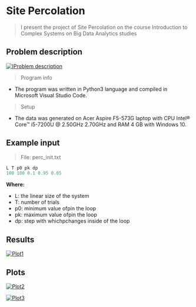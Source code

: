 # Site Percolation

> I present the project of Site Percolation on the course Introduction to Complex Systems on Big Data Analytics studies

## Problem description

[![IProblem description](https://raw.githubusercontent.com/matetuh/Site-Percolation/master/Description.JPG)]()

> Program info

- The program was written in Python3 language and compiled in Microsoft Visual Studio Code.

> Setup

- The data was generated on Acer Aspire F5-573G laptop with CPU Intel® Core™ i5-7200U @ 2.50GHz 2.70GHz and RAM 4 GB with Windows 10.

## Example input
> File: perc_init.txt
```python
L T p0 pk dp
100 100 0.1 0.95 0.05
```

**Where:**

- L: the linear size of the system
- T: number of trials
- p0: minimum value ofpin the loop
- pk: maximum value ofpin the loop
- dp: step with whichpchanges inside of the loop

## Results

[![Plot1](https://raw.githubusercontent.com/matetuh/Site-Percolation/master/Results1.JPG)]()

## Plots

[![Plot2](https://raw.githubusercontent.com/matetuh/Site-Percolation/master/Results2.JPG)]()

[![Plot3](https://raw.githubusercontent.com/matetuh/Site-Percolation/master/Results3.JPG)]()



